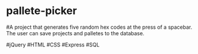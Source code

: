 # pallete-picker

#A project that generates five random hex codes at the press of a spacebar. The user can save projects and palletes to the database.

#jQuery
#HTML
#CSS
#Express
#SQL
